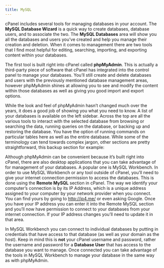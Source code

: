 ```yaml
---
title: MySQL
---
```


cPanel includes several tools for managing databases in your account. The **MySQL Database Wizard** is a quick way to create databases, database users, and to associate the two. The **MySQL Databases** area will show you all the databases and users you’ve created and help you manage their creation and deletion. When it comes to management there are two tools that I find most helpful for editing, searching, importing, and exporting content within your databases.

The first tool is built right into cPanel called **phpMyAdmin**. This is actually a third-party piece of software that cPanel has integrated into the control panel to manage your databases. You’ll still create and delete databases and users with the previously mentioned database management areas, however phpMyAdmin shines at allowing you to see and modify the content within those databases as well as giving you good import and export options.

While the look and feel of phpMyAdmin hasn’t changed much over the years, it does a good job of showing you what you need to know. A list of your databases is available on the left sidebar. Across the top are all the various tools to interact with the selected database from browsing or searching the data, running queries on the database, or backing up and restoring the database. You have the option of running commands on particular tables here as well as the entire database. While some of the terminology can tend towards complex jargon, other sections are pretty straightforward, this backup section for example:

Although phpMyAdmin can be convenient because it’s built right into cPanel, there are also desktop applications that you can take advantage of for management of your databases. A popular one is MySQL Workbench. In order to use MySQL Workbench or any tool outside of cPanel, you’ll need to give your internet connection permission to access the databases. This is done using the **Remote MySQL** section in cPanel. The way we identify your computer’s connection is by its IP Address, which is a unique address assigned to your computer by your network provider when you connect. You can find yours by going to http://ip4.me/ or even asking Google. Once you have your IP address you can enter it into the Remote MySQL section and you’ll now have permission to connect to your databases from your internet connection. If your IP address changes you’ll need to update it in that area.

In MySQL Workbench you can connect to individual databases by putting in credentials that have access to that database (as well as your domain as the host). Keep in mind this is **not** your cPanel username and password, rather the username and password for a **Database User** that has access to the database you want to manage. Once connected you can take advantage of the tools in MySQL Workbench to manage your database in the same way as with phpMyAdmin.